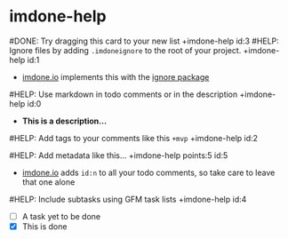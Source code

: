 imdone-help
====
#DONE: Try dragging this card to your new list +imdone-help id:3
#HELP: Ignore files by adding `.imdoneignore` to the root of your project. +imdone-help id:1
- [imdone.io](https://imdone.io) implements this with the [ignore package](https://www.npmjs.com/package/ignore)

#HELP: Use markdown in todo comments or in the description +imdone-help id:0
- **This is a description...**

#HELP: Add tags to your comments like this `+mvp` +imdone-help id:2

#HELP: Add metadata like this... +imdone-help points:5 id:5
- [imdone.io](https://imdone.io) adds `id:n` to all your todo comments, so take care to leave that one alone

#HELP: Include subtasks using GFM task lists +imdone-help id:4
- [ ] A task yet to be done
- [x] This is done
